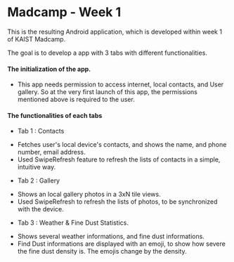 # Madcamp - Week 1

This is the resulting Android application, which is developed within week 1 of KAIST Madcamp.

The goal is to develop a app with 3 tabs with different functionalities.

#### The initialization of the app.
- This app needs permission to access internet, local contacts, and User gallery.
So at the very first launch of this app, the permissions mentioned above is required to the user.

#### The functionalities of each tabs
* Tab 1 : Contacts
- Fetches user's local device's contacts, and shows the name, and phone number, email address.
- Used SwipeRefresh feature to refresh the lists of contacts in a simple, intuitive way.

* Tab 2 : Gallery
- Shows an local gallery photos in a 3xN tile views.
- Used SwipeRefresh to refresh the lists of photos, to be synchronized with the device.

* Tab 3 : Weather & Fine Dust Statistics.
- Shows several weather informations, and fine dust informations.
- Find Dust informations are displayed with an emoji, to show how severe the fine dust density is. The emojis change by the density.